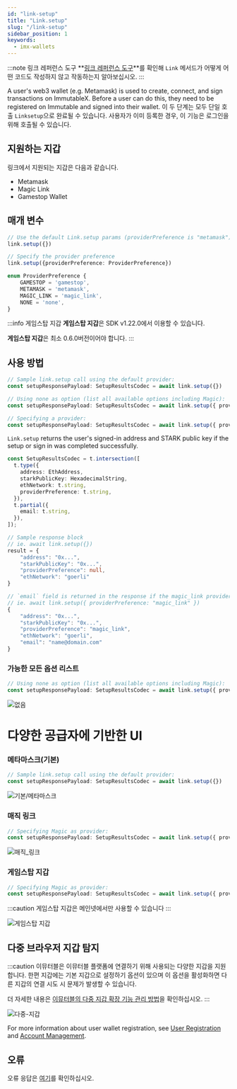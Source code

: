 ```yaml
---
id: "link-setup"
title: "Link.setup"
slug: "/link-setup"
sidebar_position: 1
keywords:
  - imx-wallets
---
```


:::note 링크 레퍼런스 도구
**[링크 레퍼런스 도구](https://tools.immutable.com/link-reference/)**를 확인해 `Link` 메서드가 어떻게 어떤 코드도 작성하지 않고 작동하는지 알아보십시오.
:::

A user's web3 wallet (e.g. Metamask) is used to create, connect, and sign transactions on ImmutableX. Before a user can do this, they need to be registered on Immutable and signed into their wallet. 이 두 단계는 모두 단일 호출 `Linksetup`으로 완료될 수 있습니다. 사용자가 이미 등록한 경우, 이 기능은 로그인을 위해 호출될 수 있습니다.

## 지원하는 지갑

링크에서 지원되는 지갑은 다음과 같습니다.
- Metamask
- Magic Link
- Gamestop Wallet

## 매개 변수

```typescript
// Use the default Link.setup params (providerPreference is "metamask")
link.setup({})

// Specify the provider preference
link.setup({providerPreference: ProviderPreference})

enum ProviderPreference {
    GAMESTOP = 'gamestop',
    METAMASK = 'metamask',
    MAGIC_LINK = 'magic_link',
    NONE = 'none',
}

```

:::info 게임스탑 지갑
**게임스탑 지갑**은 SDK v1.22.0에서 이용할 수 있습니다.

**게임스탑 지갑**은 최소 0.6.0버전이어야 합니다.
:::

## 사용 방법

```typescript
// Sample link.setup call using the default provider:
const setupResponsePayload: SetupResultsCodec = await link.setup({})

// Using none as option (list all available options including Magic):
const setupResponsePayload: SetupResultsCodec = await link.setup({ providerPreference: "none" })

// Specifying a provider:
const setupResponsePayload: SetupResultsCodec = await link.setup({ providerPreference: "magic_link" })
```

`Link.setup` returns the user's signed-in address and STARK public key if the setup or sign in was completed successfully.

```typescript
const SetupResultsCodec = t.intersection([
  t.type({
    address: EthAddress,
    starkPublicKey: HexadecimalString,
    ethNetwork: t.string,
    providerPreference: t.string,
  }),
  t.partial({
    email: t.string,
  }),
]);

// Sample response block
// ie. await link.setup({})
result = {
    "address": "0x...",
    "starkPublicKey": "0x...",
    "providerPreference": null,
    "ethNetwork": "goerli"
}

// `email` field is returned in the response if the magic_link provider is requested
// ie. await link.setup({ providerPreference: "magic_link" })
{
    "address": "0x...",
    "starkPublicKey": "0x...",
    "providerPreference": "magic_link",
    "ethNetwork": "goerli",
    "email": "name@domain.com"
}
```

### 가능한 모든 옵션 리스트
```typescript
// Using none as option (list all available options including Magic):
const setupResponsePayload: SetupResultsCodec = await link.setup({ providerPreference: "none" })
```
![없음](/img/link-setup/none.png "없음")

# 다양한 공급자에 기반한 UI

### 메타마스크(기본)
```typescript
// Sample link.setup call using the default provider:
const setupResponsePayload: SetupResultsCodec = await link.setup({})
```
![기본/메타마스크](/img/link-setup/default-metamask.png "기본/메타마스크")

### 매직 링크
```typescript
// Specifying Magic as provider:
const setupResponsePayload: SetupResultsCodec = await link.setup({ providerPreference: "magic_link" })
```
![매직_링크](/img/link-setup/magic_link.png "매직_링크")


### 게임스탑 지갑
```typescript
// Specifying Magic as provider:
const setupResponsePayload: SetupResultsCodec = await link.setup({ providerPreference: "gamestop" })
```

:::caution
게임스탑 지갑은 메인넷에서만 사용할 수 있습니다
:::

![게임스탑 지갑](/img/link-setup/gamestop.png "게임스탑 지갑")

## 다중 브라우저 지갑 탐지

:::caution
이뮤터블은 이뮤터블 플랫폼에 연결하기 위해 사용되는 다양한 지갑을 지원합니다. 한편 지갑에는 기본 지갑으로 설정하기 옵션이 있으며 이 옵션을 활성화하면 다른 지갑의 연결 시도 시 문제가 발생할 수 있습니다.

더 자세한 내용은 [이뮤터블의 다중 지갑 확장 기능 관리 방법](https://support.immutable.com/hc/en-us/articles/5160531224079-Managing-multiple-wallet-extensions-for-Immutable)을 확인하십시오.
:::


![다중-지갑](/img/link-setup/multiple-wallets.png "다중-지갑")

For more information about user wallet registration, see [User Registration](/docs/how-to-register-users) and [Account Management](/docs/account-management).

## 오류

오류 응답은 [여기](./link-errors.md#general-errors)를 확인하십시오.